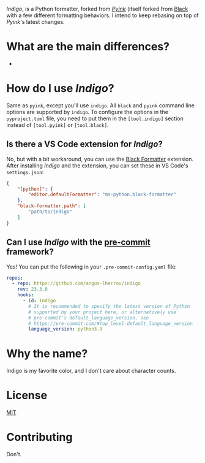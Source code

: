 *Indigo*, is a Python formatter, forked from
*[Pyink](https://github.com/google/pyink)* (itself forked from [Black](https://github.com/psf/black) with a few different formatting
behaviors. I intend to keep rebasing on top of *Pyink*'s latest changes.

# What are the main differences?

*   

# How do I use *Indigo*?

Same as `pyink`, except you'll use `indigo`. All `black` and `pyink` command line options are
supported by `indigo`. To configure the options in the `pyproject.toml` file, you
need to put them in the `[tool.indigo]` section instead of `[tool.pyink]` or `[tool.black]`.

## Is there a VS Code extension for *Indigo*?

No, but with a bit workaround, you can use the
[Black Formatter](https://marketplace.visualstudio.com/items?itemName=ms-python.black-formatter)
extension. After installing *Indigo* and the extension, you can set these in VS
Code's `settings.json`:

```json
{
    "[python]": {
        "editor.defaultFormatter": "ms-python.black-formatter"
    },
    "black-formatter.path": [
        "path/to/indigo"
    ]
}
```

## Can I use *Indigo* with the [pre-commit](https://pre-commit.com/) framework?

Yes! You can put the following in your `.pre-commit-config.yaml` file:

```yaml
repos:
  - repo: https://github.com/angus-lherrou/indigo
    rev: 23.3.0
    hooks:
      - id: indigo
        # It is recommended to specify the latest version of Python
        # supported by your project here, or alternatively use
        # pre-commit's default_language_version, see
        # https://pre-commit.com/#top_level-default_language_version
        language_version: python3.9
```

# Why the name?

Indigo is my favorite color, and I don't care about character counts.

# License

[MIT](./LICENSE)

# Contributing

Don't.
